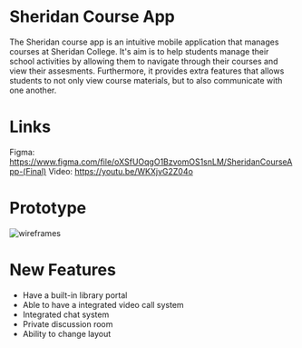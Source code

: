 # Sheridan Course App

The Sheridan course app is an intuitive mobile application that manages courses at Sheridan College. It's aim is to help students manage their school activities by allowing them to navigate through their courses and view their assesments. Furthermore, it provides extra features that allows students to not only view course materials, but to also communicate with one another. 

# Links

Figma: https://www.figma.com/file/oXSfUOqgO1BzvomOS1snLM/SheridanCourseApp-(Final)
Video: https://youtu.be/WKXjvG2Z04o

# Prototype

![wireframes](https://user-images.githubusercontent.com/47037819/155934412-71fbea37-fd22-4082-9722-c2f37f54de5a.PNG)

# New Features

- Have a built-in library portal
- Able to have a integrated video call system
- Integrated chat system
- Private discussion room
- Ability to change layout
